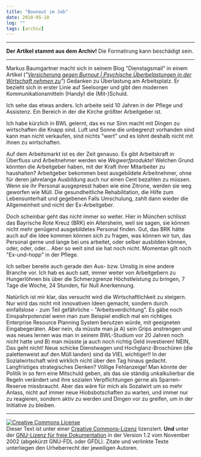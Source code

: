 ```yaml
---
title: "Bounout im Job"
date: 2010-05-18
log: ""
tags: [archiv]
---
```

<hr><b>Der Artikel stammt aus dem Archiv!</b> Die Formatirung kann beschädigt sein.<hr>
<p>Markus Baumgartner macht sich in seinem Blog "Dienstagsmail" in einem Artikel (<i>"<a href="http://www.jesus.de/freunde/mitgliederprofil/blog.html?blogDetail=1633">Versicherung gegen Burnout | Psychische Überbelastungen in der Wirtschaft nehmen zu</a>"</i>) Gedanken zu Überlastung am Arbeitsplatz. Er bezieht sich in erster Linie auf Seelsorger und gibt den modernen Kommunikationsmitteln (Handy) die (Mit-)Schuld.   </p>

<p>Ich sehe das etwas anders. Ich arbeite seid 10 Jahren in der Pflege und Assistenz. Ein Bereich in der die Kirche größter Arbeitgeber ist.</p>

<p>Ich habe kürzlich in BWL gelernt, das es nur Sinn macht mit Dingen zu wirtschaften die Knapp sind.  Luft und Sonne die unbegrenzt vorhanden sind kann man nicht verkaufen, sind nichts "wert" und es lohnt deshalb nicht mit ihnen zu wirtschaften.</p>

<p>Auf dem Arbeitsmarkt ist es der Zeit genauso. Es gibt Arbeitskraft in Überfluss und Arbeitnehmer werden wie <i>Wegwerfprodukte</i>! Welchen Grund könnten die Arbeitgeber haben, mit der Kraft ihrer Mitarbeiter zu haushalten? Arbeitgeber bekommen best ausgebildete Arbeitnehmer, ohne für deren jahrelange Ausbildung auch nur einen Cent bezahlen zu müssen. Wenn sie ihr Personal ausgepresst haben wie eine Zitrone, werden sie weg geworfen wie Müll. Die gesundheitliche Rehabilitation, die Hilfe zum Lebensunterhalt und gegebenen Falls Umschulung, zahlt dann wieder die Allgemeinheit und nicht der Ex-Arbeitgeber.</p>

<p>Doch scheinbar geht das nicht immer so weiter. Hier in München schlisst das Bayrische Rote Kreuz (BRK) ein Altersheim, weil sie sagen, sie können nicht mehr genügend ausgebildetes Personal finden. Gut, das BRK hätte auch auf die Idee kommen können sich zu fragen, was können wir tun, das Personal gerne und lange bei uns arbeitet, oder selber ausbilden können, oder, oder, oder... Aber so weit sind sie hat noch nicht. Momentan gilt noch "Ex-und-hopp" in der Pflege.</p>

<p>Ich selber bereite auch gerade den Aus- bzw. Umstig in eine andere Branche vor. Ich hab es auch satt, immer weiter von Arbeitgebern zu Hungerlöhnen bis über die Schmerzgrenze Höchstleistung zu bringen, 7 Tage die Woche, 24 Stunden, für Null Anerkennung. </p>

<p>Natürlich ist mir klar, das versucht wird die Wirtschaftlichkeit zu steigern. Nur wird das nicht mit innovativen Ideen gemacht, sondern durch einfallslose - zum Teil gefährliche - "Arbeitsverdichtung". Es gäbe noch Einspahrpotenziel wenn man zum Beispiel endlich mal ein richtiges Enterprise Resource Planning System benutzen würde, mit geeigneten Eingabegeräten. Aber nein, da müsste man ja A) sein Grips anstrengen und was neues lernen was man in seinem BWL-Studium vor 20 Jahren noch nicht hatte und B) man müsste ja auch noch richtig Geld investieren! NEIN, Das geht nicht! Neue schicke Dienstwagen und Hochglanz-Broschüren (die palettenweist auf den Müll landen) sind da VIEL wichtiger!! In der Sozialwirtschaft wird wirklich nicht über den Tag hinaus gedacht. Langfristiges strategisches Denken? Völlige Fehlanzeige! Man könnte der Politik in so fern eine Mitschuld geben, als das sie ständig unkalkulierbar die Regeln verändert und ihre sozialen Verpflichtungen gerne als Sparren-Reserve missbraucht. Aber das wäre für mich als Sozalwirt um so mehr Anlass, nicht auf immer neue Hiobsbotschaften zu warten, und immer nur zu reagieren, sondern aktiv zu werden und Dingen vor zu greifen, um in der Initiative zu bleiben.</p>

<hr />
<p><a href="http://creativecommons.org/licenses/by-sa/3.0/de/" rel="license"><img src="http://i.creativecommons.org/l/by-sa/3.0/de/88x31.png" style="border-width: 0pt;" alt="Creative Commons License" /></a><br />
Dieser <span rel="dc:type" href="http://purl.org/dc/dcmitype/Text" xmlns:dc="http://purl.org/dc/elements/1.1/">Text</span> ist unter einer <a href="http://creativecommons.org/licenses/by-sa/3.0/de/" rel="license">Creative Commons-Lizenz</a> lizenziert. <b>Und</b> unter der <a href="http://de.wikipedia.org/wiki/GFDL">GNU-Lizenz f&uuml;r freie Dokumentation</a> in der Version 1.2 vom November 2002 (abgek&uuml;rzt GNU-FDL oder GFDL). Zitate und verlinkte Texte unterliegen den Urheberrecht der jeweiligen Autoren.</p>

